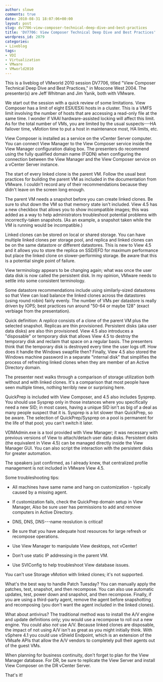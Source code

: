 ```yaml
---
author: slowe
comments: true
date: 2010-08-31 18:07:06+00:00
layout: post
slug: dv7706-view-composer-technical-deep-dive-and-best-practices
title: 'DV7706: View Composer Technical Deep Dive and Best Practices'
wordpress_id: 2079
categories:
- Liveblog
tags:
- VDI
- Virtualization
- VMware
- VMworld2010
---
```


This is a liveblog of VMworld 2010 session DV7706, titled "View Composer Technical Deep Dive and Best Practices," in Moscone West 2004. The presenter(s) are Jeff Whitman and Jim Yanik, both with VMware.

We start out the session with a quick review of some limitations. View Composer has a limit of eight ESX/ESXi hosts in a cluster. This is a VMFS limit involving the number of hosts that are accessing a read-only file at the same time. I wonder if VAAI hardware-assisted locking will affect this limit. As for the total number of VMs, you are limited by the usual suspects---HA failover time, vMotion time to put a host in maintenance most, HA limits, etc.

View Composer is installed as a service on the vCenter Server computer. You can connect View Manager to the View Composer service inside the View Manager configuration dialog box. The presenters do recommend using the fully qualified domain name (FQDN) when configuring the connection between the View Manager and the View Composer service on a vCenter Server instance.

The start of every linked clone is the parent VM. Follow the usual best practices for building the parent VM as included in the documentation from VMware. I couldn't record any of their recommendations because they didn't leave on the screen long enough.

The parent VM needs a snapshot before you can create linked clones. Be sure to shut down the VM so that memory state isn't included. View 4.5 has a new checkbox that allows you to show incompatible images; this was added as a way to help administrators troubleshoot potential problems with incorrectly-taken snapshots. (As an example, a snapshot taken while the VM is running would be incompatible.)

Linked clones can be stored on local or shared storage. You can have multiple linked clones per storage pool, and replica and linked clones can be on the same datastore or different datastores. This is new to View 4.5 and it allows you to store the replica on SSD/EFD for maximum performance but place the linked clone on slower-performing storage. Be aware that this is a potential single point of failure.

View terminology appears to be changing again; what was once the user data disk is now called the persistent disk. In my opinion, VMware needs to settle into some consistent terminology.

Some datastore recommendations include using similarly-sized datastores so that View can load balance the linked clones across the datastores (using round robin) fairly evenly. The number of VMs per datastore is really driven by IOPS; best practices run around "50-64 or maybe 128" (exact verbiage from the presentation).

Quick definition: A _replica_ consists of a clone of the parent VM plus the selected snapshot. Replicas are thin provisioned. Persistent disks (aka user data disks) are also thin provisioned. View 4.5 also introduces a "disposable" or temporary disk that allows View 4.5 to destroy the temporary disk and reclaim that space on a regular basis. The presenters think that the temporary disk is destroyed every time the user logs off. How does it handle the Windows swapfile then? Finally, View 4.5 also stored the Windows machine password in a separate "internal disk" that simplifies the process of refreshing linked clones when they are member of an Active Directory domain.

The presenter next walks through a comparison of storage utilization both without and with linked clones. It's a comparison that most people have seen multiple times, nothing terribly new or surprising here.

QuickPrep is included with View Composer, and 4.5 also includes Sysprep. You should use Sysprep only in those instances where you specifically need a new SID; in most cases, having a unique SID isn't as big of a deal as many people suspect that it is. Sysprep is a lot slower than QuickPrep, so be aware. The selection of QuickPrep/Sysprep on a pool is permanent for the life of that pool; you can't switch it later.

VDMAdmin.exe is a tool provided with View Manager; it was necessary with previous versions of View to attach/detach user data disks. Persistent disks (the equivalent in View 4.5) can be managed directly inside the View Manager GUI. You can also script the interaction with the persistent disks for greater automation.

The speakers just confirmed, as I already knew, that centralized profile management is not included in VMware View 4.5.

Some troubleshooting tips:

* All machines have same name and hang on customization - typically caused by a missing agent.

* If customization fails, check the QuickPrep domain setup in View Manager, Also be sure user has permissions to add and remove computers in Active Directory.

* DNS, DNS, DNS---name reoslution is critical!

* Be sure that you have adequate host resources for large refresh or recompose operations.

* Use View Manager to manipulate View desktops, not vCenter!

* Don't use static IP addressing in the parent VM.

* Use SVIConfig to help troubleshoot View database issues.

You can't use Storage vMotion with linked clones; it's not supported.

What's the best way to handle Patch Tuesday? You can manually apply the patches, test, snapshot, and then recompose. You can also use automatic updates, test, power down and snapshot, and then recompose. Finally, if you are using a third-party agent, remove the agent before snapshotting and recomposing (you don't want the agent included in the linked clones).

What about antivirus? The traditional method was to install the A/V engine and update definitions only; you would use a recompose to roll out a new engine. You could also _not_ use A/V. Because linked clones are disposable, the impact of not using A/V isn't as great as you might initially think. With vSphere 4.1 you could use vShield Endpoint, which is an extension of the VMsafe APIs that allow the A/V vendors to completely pull their agents out of the guest VMs.

When planning for business continuity, don't forget to plan for the View Manager database. For DR, be sure to replicate the View Server and install View Composer on the DR vCenter Server.

That's it!
